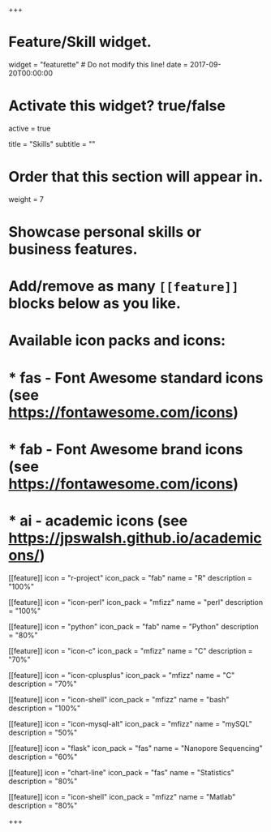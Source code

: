 +++
# Feature/Skill widget.
widget = "featurette"  # Do not modify this line!
date = 2017-09-20T00:00:00

# Activate this widget? true/false
active = true

title = "Skills"
subtitle = ""

# Order that this section will appear in.
weight = 7

# Showcase personal skills or business features.
# 
# Add/remove as many `[[feature]]` blocks below as you like.
# 
# Available icon packs and icons:
# * fas - Font Awesome standard icons (see https://fontawesome.com/icons)
# * fab - Font Awesome brand icons (see https://fontawesome.com/icons)
# * ai - academic icons (see https://jpswalsh.github.io/academicons/)

[[feature]]
  icon = "r-project"
  icon_pack = "fab"
  name = "R"
  description = "100%"


[[feature]]
  icon = "icon-perl"
  icon_pack = "mfizz"
  name = "perl"
  description = "100%"

[[feature]]
  icon = "python"
  icon_pack = "fab"
  name = "Python"
  description = "80%"

[[feature]]
  icon = "icon-c"
  icon_pack = "mfizz"
  name = "C"
  description = "70%"

[[feature]]
  icon = "icon-cplusplus"
  icon_pack = "mfizz"
  name = "C"
  description = "70%"

[[feature]]
  icon = "icon-shell"
  icon_pack = "mfizz"
  name = "bash"
  description = "100%"

[[feature]]
  icon = "icon-mysql-alt"
  icon_pack = "mfizz"
  name = "mySQL"
  description = "50%"

[[feature]]
  icon = "flask"
  icon_pack = "fas"
  name = "Nanopore Sequencing"
  description = "60%"

[[feature]]
  icon = "chart-line"
  icon_pack = "fas"
  name = "Statistics"
  description = "80%"


[[feature]]
  icon = "icon-shell"
  icon_pack = "mfizz"
  name = "Matlab"
  description = "80%"

+++
